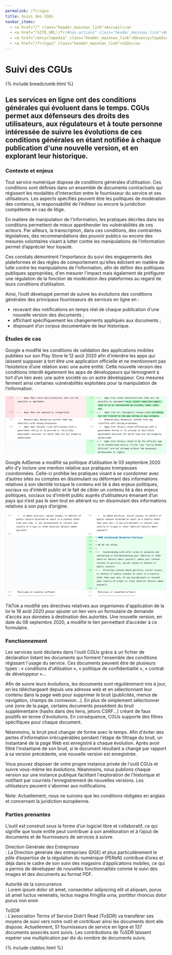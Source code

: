 ```yaml
---
permalink: /fr/cgus
title: Suivi des CGUs
navbar_items:
  - <a href="/" class="header_mainnav_link">Accueil</a>
  - <a href="!SITE_URL!/fr/#nos-actions" class="header_mainnav_link">Nos actions</a>
  - <a href="/encyclopedia" class="header_mainnav_link">Désencyclopédie</a>
  - <a href="/fr/cgus" class="header_mainnav_link">CGUs</a>
---
```


# Suivi des CGUs

{% include breadcrumb.html %}

## Les services en ligne ont des conditions générales qui évoluent dans le temps. CGUs permet aux défenseurs des droits des utilisateurs, aux régulateurs et à toute personne intéressée de suivre les évolutions de ces conditions générales en étant notifiée à chaque publication d'une nouvelle version, et en explorant leur historique.

### Contexte et enjeux

Tout service numérique dispose de conditions générales d’utilisation. Ces conditions sont définies dans un ensemble de documents contractuels qui régissent les modalités d’interaction entre le fournisseur du service et ses utilisateurs. Les aspects spécifiés peuvent être les politiques de modération des contenus, la responsabilité de l'éditeur ou encore la juridiction compétente en cas de litige.

En matière de manipulation de l'information, les pratiques décrites dans les conditions permettent de mieux appréhender les vulnérabilités de ces acteurs. Par ailleurs, la transcription, dans ces conditions, des contraintes législatives, des recommandations des pouvoir publics ou encore des mesures volontaires visant à lutter contre les manipulations de l’information permet d’apprécier leur loyauté.

Ces constats démontrent l’importance du suivi des engagements des plateformes et des règles de comportement qu'elles édictent en matière de lutte contre les manipulations de l’information, afin de définir des politiques publiques appropriées, d'en mesurer l'impact mais également de préfigurer une régulation de la fonction de modération des plateformes au regard de leurs conditions d’utilisation.

Ainsi, l’outil développé permet de suivre les évolutions des conditions générales des principaux fournisseurs de services en ligne en :
- recevant des notifications en temps réel de chaque publication d'une nouvelle version des
documents ; 
- affichant spécifiquement les changements appliqués aux documents ;
- disposant d’un corpus documentaire de leur historique.

### Études de cas

Google a modifié les conditions de validation des applications mobiles publiées sur son Play Store le 12 août 2020 afin d’interdire les apps qui laissent supposer à tort être une
application officielle et ne mentionnent pas l’existence d’une relation avec une autre entité. Cette nouvelle version des conditions interdit également les apps de développeurs qui témoignent à tort d’un lien avec une autre société ou un autre développeur. Ces mesures
ferment ainsi certaines vulnérabilités exploitées pour la manipulation de l’information.

![](../../assets/img/cgus/google-case-studie.jpg)

Google AdSense a modifié sa politique d’utilisation le 03 septembre 2020 afin d’y inclure
une mention relative aux pratiques trompeuses coordonnées. Celle-ci prohibe les pratiques
visant à se coordonner avec d’autres sites ou comptes en dissimulant ou déformant des
informations relatives à son identité lorsque le contenu est lié à des enjeux politiques, sociaux ou d’intérêt public et le fait de cibler un contenu lié à des enjeux politiques, sociaux ou d’intérêt public auprès d’utilisateurs émanant d’un pays qui n’est pas le sien tout en altérant ou en dissimulant des informations relatives à son pays d’origine.

![](../../assets/img/cgus/cguis-google-adsence.jpg)

TikTok a modifié ses directives relatives aux organismes d'application de la loi le 18 août
2020 pour ajouter un lien vers un formulaire de demande d’accès aux données à destination
des autorités. Une nouvelle version, en date du 08 septembre 2020, a modifié le lien
permettant d’accéder à ce formulaire.

### Fonctionnement

Les services sont déclarés dans l'outil CGUs grâce à un fichier de déclaration listant les documents qui forment l'ensemble des conditions régissant l'usage du service. Ces documents peuvent être de plusieurs types : « conditions d'utilisation », « politique de confidentialité », « contrat de développeur »…

Afin de suivre leurs évolutions, les documents sont régulièrement mis à jour, en les téléchargeant depuis une adresse web et en sélectionnant leur contenu dans la page web pour supprimer le bruit (publicités, menus de navigation, champs de connexion…). En plus de simplement sélectionner une zone de la page, certains documents possèdent du bruit supplémentaire (hashs dans des liens, jetons CSRF...) créant de faux positifs en terme d'évolutions. En conséquence, CGUs supporte des filtres spécifiques pour chaque document.

Néanmoins, le bruit peut changer de forme avec le temps. Afin d'éviter des pertes d'information irrécupérables pendant l'étape de filtrage du bruit, un instantané de la page Web est enregistré à chaque évolution. Après avoir filtré l'instantané de son bruit, si le document résultant a changé par rapport à sa version précédente, une nouvelle version est enregistrée.

Vous pouvez disposer de votre propre instance privée de l'outil CGUs et suivre vous-même les évolutions. Néanmoins, nous publions chaque version sur une instance publique facilitant l'exploration de l'historique et notifiant par courriels l'enregistrement de nouvelles versions. Les utilisateurs peuvent s'abonner aux notifications.

Note: Actuellement, nous ne suivons que les conditions rédigées en anglais et concernant la juridiction européenne.

### Parties prenantes

L’outil est construit sous la forme d’un logiciel libre et collaboratif, ce qui signifie que toute entité peut contribuer à son amélioration et à l’ajout de documents et de fournisseurs de services à suivre.

Direction Générale des Entreprises  
: La Direction générale des entreprises (DGE) et plus particulièrement le pôle d’expertise de la régulation du numérique (PEReN) contribue d’ores et déjà dans le cadre de son suivi des magasins d’applications mobiles, ce qui a permis de développer de nouvelles fonctionnalités comme le suivi des images et des documents au format PDF.

Autorité de la concurrence  
: Lorem ipsum dolor sit amet, consectetur adipiscing elit ut aliquam, purus sit amet luctus venenatis, lectus magna fringilla urna, porttitor rhoncus dolor purus non enim

ToSDR  
: L’association Terms of Service Didn’t Read (ToSDR) va transférer ses moyens de suivi vers
notre outil et contribuer ainsi les documents dont elle dispose. Actuellement, 51 fournisseurs de service en ligne et 137 documents associés sont suivis. Les contributions de ToSDR laissent espérer une multiplication par dix du nombre de documents suivis.

{% include ctabloc.html %}